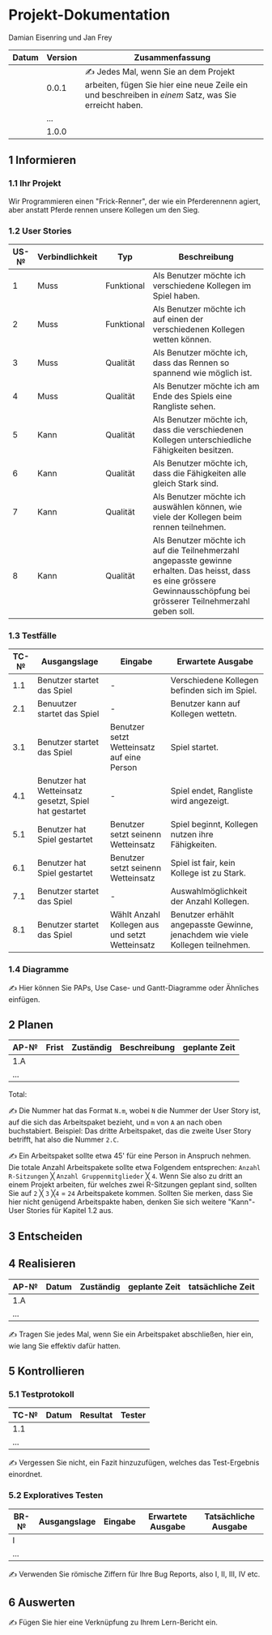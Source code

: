 # Projekt-Dokumentation
Damian Eisenring und Jan Frey

| Datum | Version | Zusammenfassung                                              |
| ----- | ------- | ------------------------------------------------------------ |
|       | 0.0.1   | ✍️ Jedes Mal, wenn Sie an dem Projekt arbeiten, fügen Sie hier eine neue Zeile ein und beschreiben in *einem* Satz, was Sie erreicht haben. |
|       | ...     |                                                              |
|       | 1.0.0   |                                                              |

## 1 Informieren

### 1.1 Ihr Projekt
Wir Programmieren einen "Frick-Renner", der wie ein Pferderennenn agiert, aber anstatt Pferde rennen unsere Kollegen um den Sieg.
### 1.2 User Stories

| US-№ | Verbindlichkeit | Typ  | Beschreibung                       |
| ---- | --------------- | ---- | ---------------------------------- |
|1|Muss|Funktional|Als Benutzer möchte ich verschiedene Kollegen im Spiel haben.|
|2|Muss|Funktional|Als Benutzer möchte ich auf einen der verschiedenen Kollegen wetten können.|
|3|Muss|Qualität|Als Benutzer möchte ich, dass das Rennen so spannend wie möglich ist.|
|4|Muss|Qualität|Als Benutzer möchte ich am Ende des Spiels eine Rangliste sehen.|
|5|Kann|Qualität|Als Benutzer möchte ich, dass die verschiedenen Kollegen unterschiedliche Fähigkeiten besitzen. |
|6|Kann|Qualität|Als Benutzer möchte ich, dass die Fähigkeiten alle gleich Stark sind.|
|7|Kann|Qualität|Als Benutzer möchte ich auswählen können, wie viele der Kollegen beim rennen teilnehmen.|
|8|Kann|Qualität|Als Benutzer möchte ich auf die Teilnehmerzahl angepasste gewinne erhalten. Das heisst, dass es eine grössere Gewinnausschöpfung bei grösserer Teilnehmerzahl geben soll.|

### 1.3 Testfälle

| TC-№ | Ausgangslage | Eingabe | Erwartete Ausgabe |
| ---- | ------------ | ------- | ----------------- |
| 1.1|Benutzer startet das Spiel|-|Verschiedene Kollegen befinden sich im Spiel.|
|2.1|Benuutzer startet das Spiel|-|Benutzer kann auf Kollegen wettetn.|
|3.1|Benutzer startet das Spiel|Benutzer setzt Wetteinsatz auf eine Person|Spiel startet.|
|4.1|Benutzer hat Wetteinsatz gesetzt, Spiel hat gestartet|-|Spiel endet, Rangliste wird angezeigt.|
|5.1|Benutzer hat Spiel gestartet|Benutzer setzt seinenn Wetteinsatz|Spiel beginnt, Kollegen nutzen ihre Fähigkeiten.|
|6.1|Benutzer hat Spiel gestartet|Benutzer setzt seinenn Wetteinsatz|Spiel ist fair, kein Kollege ist zu Stark.|
|7.1|Benutzer  startet das Spiel|-|Auswahlmöglichkeit der Anzahl Kollegen.
|8.1|Benutzer startet das Spiel|Wählt Anzahl Kollegen aus und setzt Wetteinsatz|Benutzer erhählt angepasste Gewinne, jenachdem wie viele Kollegen teilnehmen.|

### 1.4 Diagramme

✍️ Hier können Sie PAPs, Use Case- und Gantt-Diagramme oder Ähnliches einfügen.

## 2 Planen

| AP-№ | Frist | Zuständig | Beschreibung | geplante Zeit |
| ---- | ----- | --------- | ------------ | ------------- |
| 1.A  |       |           |              |               |
| ...  |       |           |              |               |

Total: 

✍️ Die Nummer hat das Format `N.m`, wobei `N` die Nummer der User Story ist, auf die sich das Arbeitspaket bezieht, und `m` von `A` an nach oben buchstabiert. Beispiel: Das dritte Arbeitspaket, das die zweite User Story betrifft, hat also die Nummer `2.C`.

✍️ Ein Arbeitspaket sollte etwa 45' für eine Person in Anspruch nehmen. Die totale Anzahl Arbeitspakete sollte etwa Folgendem entsprechen: `Anzahl R-Sitzungen` ╳ `Anzahl Gruppenmitglieder` ╳ `4`. Wenn Sie also zu dritt an einem Projekt arbeiten, für welches zwei R-Sitzungen geplant sind, sollten Sie auf `2` ╳ `3` ╳`4` = `24` Arbeitspakete kommen. Sollten Sie merken, dass Sie hier nicht genügend Arbeitspakte haben, denken Sie sich weitere "Kann"-User Stories für Kapitel 1.2 aus.

## 3 Entscheiden


## 4 Realisieren

| AP-№ | Datum | Zuständig | geplante Zeit | tatsächliche Zeit |
| ---- | ----- | --------- | ------------- | ----------------- |
| 1.A  |       |           |               |                   |
| ...  |       |           |               |                   |

✍️ Tragen Sie jedes Mal, wenn Sie ein Arbeitspaket abschließen, hier ein, wie lang Sie effektiv dafür hatten.

## 5 Kontrollieren

### 5.1 Testprotokoll

| TC-№ | Datum | Resultat | Tester |
| ---- | ----- | -------- | ------ |
| 1.1  |       |          |        |
| ...  |       |          |        |

✍️ Vergessen Sie nicht, ein Fazit hinzuzufügen, welches das Test-Ergebnis einordnet.

### 5.2 Exploratives Testen

| BR-№ | Ausgangslage | Eingabe | Erwartete Ausgabe | Tatsächliche Ausgabe |
| ---- | ------------ | ------- | ----------------- | -------------------- |
| I    |              |         |                   |                      |
| ...  |              |         |                   |                      |

✍️ Verwenden Sie römische Ziffern für Ihre Bug Reports, also I, II, III, IV etc.

## 6 Auswerten

✍️ Fügen Sie hier eine Verknüpfung zu Ihrem Lern-Bericht ein.
